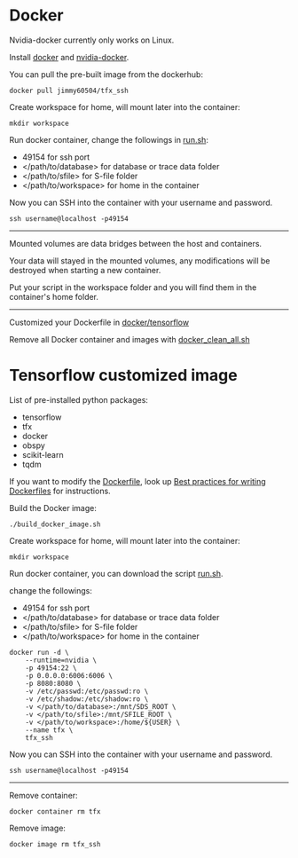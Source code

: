 # Docker 
Nvidia-docker currently only works on Linux.

Install [docker](https://docs.docker.com/install/linux/docker-ce/ubuntu/) and [nvidia-docker](https://github.com/NVIDIA/nvidia-docker).

You can pull the pre-built image from the dockerhub:

`docker pull jimmy60504/tfx_ssh`

Create workspace for home, will mount later into the container:

`mkdir workspace`

Run docker container, change the followings in [run.sh](tensorflow/run.sh): 
- 49154 for ssh port
- </path/to/database> for database or trace data folder
- </path/to/sfile> for S-file folder
- </path/to/workspace> for home in the container

Now you can SSH into the container with your username and password.  

`ssh username@localhost -p49154`

---

Mounted volumes are data bridges between the host and containers.

Your data will stayed in the mounted volumes, any modifications will be destroyed when starting a new container.

Put your script in the workspace folder and you will find them in the container's home folder. 

---

Customized your Dockerfile in [docker/tensorflow](tensorflow)

Remove all Docker container and images with [docker_clean_all.sh](docker_clean_all)

# Tensorflow customized image

List of pre-installed python packages:
- tensorflow
- tfx 
- docker
- obspy 
- scikit-learn 
- tqdm 

If you want to modify the [Dockerfile](Dockerfile), look up [Best practices for writing Dockerfiles](https://docs.docker.com/develop/develop-images/dockerfile_best-practices/) for instructions.

Build the Docker image:

`./build_docker_image.sh`

Create workspace for home, will mount later into the container:

`mkdir workspace`

Run docker container, you can download the script [run.sh](run.sh).

change the followings: 
- 49154 for ssh port
- </path/to/database> for database or trace data folder
- </path/to/sfile> for S-file folder
- </path/to/workspace> for home in the container

```
docker run -d \
    --runtime=nvidia \
    -p 49154:22 \
    -p 0.0.0.0:6006:6006 \
    -p 8080:8080 \
    -v /etc/passwd:/etc/passwd:ro \
    -v /etc/shadow:/etc/shadow:ro \
    -v </path/to/database>:/mnt/SDS_ROOT \
    -v </path/to/sfile>:/mnt/SFILE_ROOT \
    -v </path/to/workspace>:/home/${USER} \
    --name tfx \
    tfx_ssh
```

Now you can SSH into the container with your username and password.

`ssh username@localhost -p49154`  

---

Remove container:

`docker container rm tfx`

Remove image:

`docker image rm tfx_ssh`

